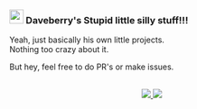 <h3>
    <img src="https://daveberry.netlify.app/daveberry/dave.png" width=25>
    Daveberry's Stupid little silly stuff!!!
</h3>

Yeah, just basically his own little projects. <br>
Nothing too crazy about it.

But hey, feel free to do PR's or make issues. <br> <br>

<div align="center">
  <a href="https://github.com/anuraghazra/github-readme-stats"target="_blank">
    <img src="https://github-readme-stats.vercel.app/api/wakatime?username=Daveberry&theme=tokyonight&layout=compact" class="center">
    <img src="https://github-readme-stats.vercel.app/api?username=daveberrys&theme=tokyonight&layout=compact" class="center">
  </a>
</div>
